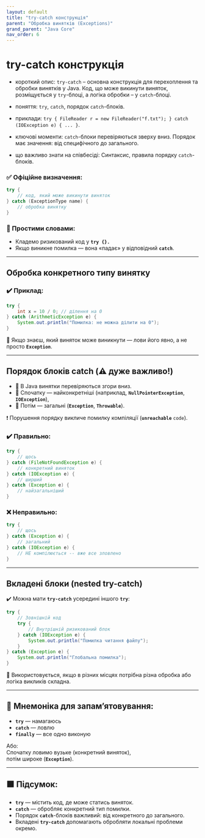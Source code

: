 ```yaml
---
layout: default
title: "try-catch конструкція"
parent: "Обробка винятків (Exceptions)"
grand_parent: "Java Core"
nav_order: 6
---
```


# try-catch конструкція

* короткий опис: `try-catch` – основна конструкція для перехоплення та обробки винятків у Java. Код, що може викинути виняток, розміщується у `try`-блоці, а логіка обробки – у `catch`-блоці.

* поняття: `try`, `catch`, порядок `catch`-блоків.

* приклади: `try { FileReader r = new FileReader("f.txt"); } catch (IOException e) { ... }`.

* ключові моменти: `catch`-блоки перевіряються зверху вниз. Порядок має значення: від специфічного до загального.

* що важливо знати на співбесіді: Синтаксис, правила порядку `catch`-блоків.

### **✅ Офіційне визначення:**

```java
try {
    // код, який може викинути виняток
} catch (ExceptionType name) {
    // обробка винятку
}
```

### **🧠 Простими словами:**

* Кладемо ризикований код у **`try {}.`**
* Якщо виникне помилка — вона «падає» у відповідний **`catch`**.

---

## **Обробка конкретного типу винятку**

### **✔️ Приклад:**

```java
try {
    int x = 10 / 0; // ділення на 0
} catch (ArithmeticException e) {
    System.out.println("Помилка: не можна ділити на 0");
}
```

📌 Якщо знаєш, який виняток може виникнути — лови його явно, а не просто **`Exception`**.

---

## **Порядок блоків catch (⚠️ дуже важливо\!)**

* 🔸 В Java винятки перевіряються згори вниз.
* 🔹 Спочатку — найконкретніші (наприклад, **`NullPointerException`**, **`IOException`**),
* 🔹 Потім — загальні (**`Exception`**, **`Throwable`**).

❗ Порушення порядку викличе помилку компіляції (**`unreachable`** `code`).

### **✔️ Правильно:**

```java
try {
    // щось
} catch (FileNotFoundException e) {
    // конкретний виняток
} catch (IOException e) {
    // ширший
} catch (Exception e) {
    // найзагальніший
}
```

### **❌ Неправильно:**

```java
try {
    // щось
} catch (Exception e) {
    // загальний
} catch (IOException e) {
    // НЕ компілюється -- вже все зловлено
}
```

---

## **Вкладені блоки (nested try-catch)**

✔️ Можна мати **`try-catch`** усередині іншого **`try`**:

```java
try {
    // Зовнішній код
    try {
        // Внутрішній ризикований блок
    } catch (IOException e) {
        System.out.println("Помилка читання файлу");
    }
} catch (Exception e) {
    System.out.println("Глобальна помилка");
}
```

📌 Використовується, якщо в різних місцях потрібна різна обробка або логіка викликів складна.

---

## **🧠 Мнемоніка для запам’ятовування:**

* **`try`** — намагаюсь
* **`catch`** — ловлю
* **`finally`** — все одно виконую

Або:  
Спочатку ловимо вузьке (конкретний виняток),  
потім широке (**`Exception`**).

---

## **🟩 Підсумок:**

* **`try`** — містить код, де може статись виняток.
* **`catch`** — обробляє конкретний тип помилки.
* Порядок **`catch`**\-блоків важливий: від конкретного до загального.
* Вкладені **`try-catch`** допомагають обробляти локальні проблеми окремо.
